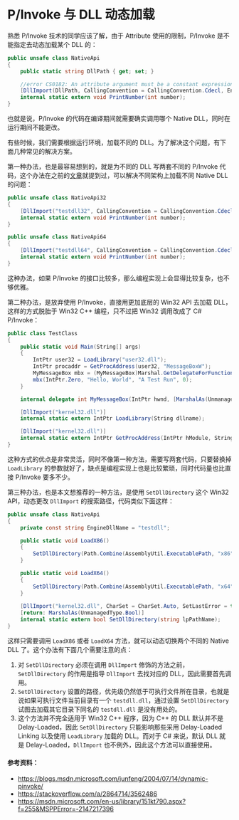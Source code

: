 P/Invoke 与 DLL 动态加载
=======================

熟悉 P/Invoke 技术的同学应该了解，由于 Attribute 使用的限制，P/Invoke 是不能指定去动态加载某个 DLL 的：

```csharp
public unsafe class NativeApi
{
    public static string DllPath { get; set; }

    //error CS0182: An attribute argument must be a constant expression, typeof expression or array creation expression of an attribute parameter type 
    [DllImport(DllPath, CallingConvention = CallingConvention.Cdecl, EntryPoint = "PrintNumber")]
    internal static extern void PrintNumber(int number);
}
```

也就是说，P/Invoke 的代码在编译期间就需要确实调用哪个 Native DLL，同时在运行期间不能更改。

有些时候，我们需要根据运行环境，加载不同的 DLL。为了解决这个问题，有下面几种常见的解决方案。

第一种办法，也是最容易想到的，就是为不同的 DLL 写两套不同的 P/Invoke 代码，这个办法在之前的[文章](https://skyline75489.github.io/post/2017-5-20_advanced_csharp_native_interop.html)就提到过，可以解决不同架构上加载不同 Native DLL 的问题：

```csharp
public unsafe class NativeApi32
{
    [DllImport("testdll32", CallingConvention = CallingConvention.Cdecl, EntryPoint = "PrintNumber")]
    internal static extern void PrintNumber(int number);
}

public unsafe class NativeApi64
{
    [DllImport("testdll64", CallingConvention = CallingConvention.Cdecl, EntryPoint = "PrintNumber")]
    internal static extern void PrintNumber(int number);
}
```

这种办法，如果 P/Invoke 的接口比较多，那么编程实现上会显得比较复杂，也不够优雅。

第二种办法，是放弃使用 P/Invoke，直接用更加底层的 Win32 API 去加载 DLL，这样的方式脱胎于 Win32 C++ 编程，只不过把 Win32 调用改成了 C# P/Invoke：

```csharp
public class TestClass
{
    public static void Main(String[] args)
    {
        IntPtr user32 = LoadLibrary("user32.dll");
        IntPtr procaddr = GetProcAddress(user32, "MessageBoxW");
        MyMessageBox mbx = (MyMessageBox)Marshal.GetDelegateForFunctionPointer(procaddr, typeof(MyMessageBox));
        mbx(IntPtr.Zero, "Hello, World", "A Test Run", 0);
    }

    internal delegate int MyMessageBox(IntPtr hwnd, [MarshalAs(UnmanagedType.LPWStr)]String text, [MarshalAs(UnmanagedType.LPWStr)]String Caption, int type);

    [DllImport("kernel32.dll")]
    internal static extern IntPtr LoadLibrary(String dllname);

    [DllImport("kernel32.dll")]
    internal static extern IntPtr GetProcAddress(IntPtr hModule, String procname);
}
```

这种方式的优点是非常灵活，同时不像第一种方法，需要写两套代码，只要替换掉 `LoadLibrary` 的参数就好了，缺点是编程实现上也是比较繁琐，同时代码量也比直接 P/Invoke 要多不少。

第三种办法，也是本文想推荐的一种方法，是使用 `SetDllDirectory` 这个 Win32 API，动态更改 `DllImport` 的搜索路径，代码类似下面这样：

```csharp
public unsafe class NativeApi
{
    private const string EngineDllName = "testdll";

    public static void LoadX86()
    {
        SetDllDirectory(Path.Combine(AssemblyUtil.ExecutablePath, "x86"));
    }

    public static void LoadX64()
    {
        SetDllDirectory(Path.Combine(AssemblyUtil.ExecutablePath, "x64"));
    }
    
    [DllImport("kernel32.dll", CharSet = CharSet.Auto, SetLastError = true)]
    [return: MarshalAs(UnmanagedType.Bool)]
    internal static extern bool SetDllDirectory(string lpPathName);
}
```

这样只需要调用 `LoadX86` 或者 `LoadX64` 方法，就可以动态切换两个不同的 Native DLL 了。这个办法有下面几个需要注意的点：

1. 对 `SetDllDirectory` 必须在调用 `DllImport` 修饰的方法之前，`SetDllDirectory` 的作用是指导 `DllImport` 去找对应的 DLL，因此需要首先调用。
2. `SetDllDirectory` 设置的路径，优先级仍然低于可执行文件所在目录，也就是说如果可执行文件当前目录有一个 `testdll.dll`，通过设置 `SetDllDirectory` 试图去加载其它目录下同名的 `testdll.dll` 是没有用处的。
3. 这个方法并不完全适用于 Win32 C++ 程序，因为 C++ 的 DLL 默认并不是 Delay-Loaded，因此 `SetDllDirectory` 只能影响那些采用 Delay-Loaded Linking 以及使用 `LoadLibrary` 加载的 DLL。而对于 C# 来说，默认 DLL 就是 Delay-Loaded，`DllImport` 也不例外，因此这个方法可以直接使用。

#### 参考资料：

* https://blogs.msdn.microsoft.com/junfeng/2004/07/14/dynamic-pinvoke/
* https://stackoverflow.com/a/2864714/3562486
* https://msdn.microsoft.com/en-us/library/151kt790.aspx?f=255&MSPPError=-2147217396
